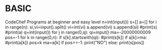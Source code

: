 # BASIC
CodeChef Programs at beginner and easy level
n=int(input())
s=[]
a=[]
for i in range(n):
    si,vi=input().split()
    vi=int(vi)
    a.append(vi)
    s.append(si)
#print(s)
#print(a)
q=int(input())
for j in range(0,q):
    qi=input()
    ma=-20000000009
    pos=-1
    for k in range(0,n):
        if s[k].startswith(qi):
            #print(s[k])
            if a[k]>ma:
                #print(a[k])
                pos=k
                ma=a[k]
    if pos==-1:
        print("NO")
    else:
        print(s[pos])
